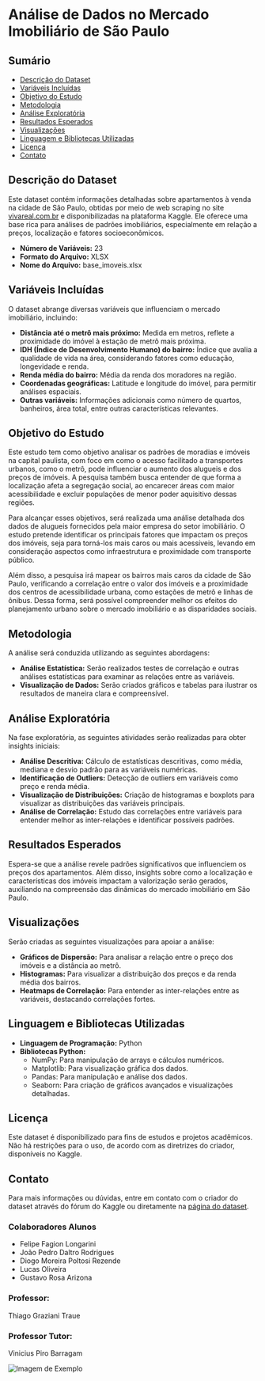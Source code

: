 # Análise de Dados no Mercado Imobiliário de São Paulo

## Sumário
- [Descrição do Dataset](#descrição-do-dataset)
- [Variáveis Incluídas](#variáveis-incluídas)
- [Objetivo do Estudo](#objetivo-do-Estudo)
- [Metodologia](#metodologia)
- [Análise Exploratória](#análise-exploratória)
- [Resultados Esperados](#resultados-esperados)
- [Visualizações](#visualizações)
- [Linguagem e Bibliotecas Utilizadas](#linguagem-e-bibliotecas-utilizadas)
- [Licença](#licença)
- [Contato](#contato)

## Descrição do Dataset
Este dataset contém informações detalhadas sobre apartamentos à venda na cidade de São Paulo, obtidas por meio de web scraping no site [vivareal.com.br](https://vivareal.com.br) e disponibilizadas na plataforma Kaggle. Ele oferece uma base rica para análises de padrões imobiliários, especialmente em relação a preços, localização e fatores socioeconômicos.

- **Número de Variáveis:** 23
- **Formato do Arquivo:** XLSX
- **Nome do Arquivo:** base_imoveis.xlsx

## Variáveis Incluídas
O dataset abrange diversas variáveis que influenciam o mercado imobiliário, incluindo:
- **Distância até o metrô mais próximo:** Medida em metros, reflete a proximidade do imóvel à estação de metrô mais próxima.
- **IDH (Índice de Desenvolvimento Humano) do bairro:** Índice que avalia a qualidade de vida na área, considerando fatores como educação, longevidade e renda.
- **Renda média do bairro:** Média da renda dos moradores na região.
- **Coordenadas geográficas:** Latitude e longitude do imóvel, para permitir análises espaciais.
- **Outras variáveis:** Informações adicionais como número de quartos, banheiros, área total, entre outras características relevantes.

## Objetivo do Estudo
Este estudo tem como objetivo analisar os padrões de moradias e imóveis na capital paulista, com foco em como o acesso facilitado a transportes urbanos, como o metrô, pode influenciar o aumento dos alugueis e dos preços de imóveis. A pesquisa também busca entender de que forma a localização afeta a segregação social, ao encarecer áreas com maior acessibilidade e excluir populações de menor poder aquisitivo dessas regiões. 

Para alcançar esses objetivos, será realizada uma análise detalhada dos dados de alugueis fornecidos pela maior empresa do setor imobiliário. O estudo pretende identificar os principais fatores que impactam os preços dos imóveis, seja para torná-los mais caros ou mais acessíveis, levando em consideração aspectos como infraestrutura e proximidade com transporte público.

Além disso, a pesquisa irá mapear os bairros mais caros da cidade de São Paulo, verificando a correlação entre o valor dos imóveis e a proximidade dos centros de acessibilidade urbana, como estações de metrô e linhas de ônibus. Dessa forma, será possível compreender melhor os efeitos do planejamento urbano sobre o mercado imobiliário e as disparidades sociais.

## Metodologia
A análise será conduzida utilizando as seguintes abordagens:
- **Análise Estatística:** Serão realizados testes de correlação e outras análises estatísticas para examinar as relações entre as variáveis.
- **Visualização de Dados:** Serão criados gráficos e tabelas para ilustrar os resultados de maneira clara e compreensível.

## Análise Exploratória
Na fase exploratória, as seguintes atividades serão realizadas para obter insights iniciais:
- **Análise Descritiva:** Cálculo de estatísticas descritivas, como média, mediana e desvio padrão para as variáveis numéricas.
- **Identificação de Outliers:** Detecção de outliers em variáveis como preço e renda média.
- **Visualização de Distribuições:** Criação de histogramas e boxplots para visualizar as distribuições das variáveis principais.
- **Análise de Correlação:** Estudo das correlações entre variáveis para entender melhor as inter-relações e identificar possíveis padrões.

## Resultados Esperados
Espera-se que a análise revele padrões significativos que influenciem os preços dos apartamentos. Além disso, insights sobre como a localização e características dos imóveis impactam a valorização serão gerados, auxiliando na compreensão das dinâmicas do mercado imobiliário em São Paulo.

## Visualizações
Serão criadas as seguintes visualizações para apoiar a análise:
- **Gráficos de Dispersão:** Para analisar a relação entre o preço dos imóveis e a distância ao metrô.
- **Histogramas:** Para visualizar a distribuição dos preços e da renda média dos bairros.
- **Heatmaps de Correlação:** Para entender as inter-relações entre as variáveis, destacando correlações fortes.

## Linguagem e Bibliotecas Utilizadas
- **Linguagem de Programação:** Python
- **Bibliotecas Python:**
  - NumPy: Para manipulação de arrays e cálculos numéricos.
  - Matplotlib: Para visualização gráfica dos dados.
  - Pandas: Para manipulação e análise dos dados.
  - Seaborn: Para criação de gráficos avançados e visualizações detalhadas.

## Licença
Este dataset é disponibilizado para fins de estudos e projetos acadêmicos. Não há restrições para o uso, de acordo com as diretrizes do criador, disponíveis no Kaggle.

## Contato
Para mais informações ou dúvidas, entre em contato com o criador do dataset através do fórum do Kaggle ou diretamente na [página do dataset](https://www.kaggle.com/datasets/jlgrego/apartamentos-venda-na-cidade-de-sao-paulo-sp).

### Colaboradores Alunos
- Felipe Fagion Longarini 
- João Pedro Daltro Rodrigues 
- Diogo Moreira Poltosi Rezende 
- Lucas Oliveira
- Gustavo Rosa Arizona

### Professor:
Thiago Graziani Traue 

### Professor Tutor:
Vinicius Piro Barragam
 

  

![Imagem de Exemplo](https://tecimob.com.br/blog/wp-content/uploads/2024/02/avaliacao-de-imoveis-2.jpg)
